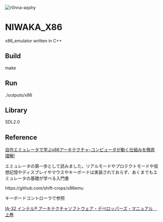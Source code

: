 ![r0nna-aqshy](https://user-images.githubusercontent.com/61189782/132125471-a12e120f-0ef6-4d49-9e70-e03e6d01b375.gif)

# NIWAKA_X86
x86_emulator written in C++

<h2>Build</h2>
make

<h2>Run</h2>
./outputs/x86

<h2>Library</h2>
SDL2.0

<h2>Reference</h2>
<p><a href="https://www.amazon.co.jp/%E8%87%AA%E4%BD%9C%E3%82%A8%E3%83%9F%E3%83%A5%E3%83%AC%E3%83%BC%E3%82%BF%E3%81%A7%E5%AD%A6%E3%81%B6x86%E3%82%A2%E3%83%BC%E3%82%AD%E3%83%86%E3%82%AF%E3%83%81%E3%83%A3-%E3%82%B3%E3%83%B3%E3%83%94%E3%83%A5%E3%83%BC%E3%82%BF%E3%81%8C%E5%8B%95%E3%81%8F%E4%BB%95%E7%B5%84%E3%81%BF%E3%82%92%E5%BE%B9%E5%BA%95%E7%90%86%E8%A7%A3-%E5%86%85%E7%94%B0%E5%85%AC%E5%A4%AA/dp/4839954747">自作エミュレータで学ぶx86アーキテクチャ-コンピュータが動く仕組みを徹底理解! </a></p>
<p>エミュレータの第一歩として読みました。リアルモードやプロテクトモードや仮想記憶やディスプレイやマウスやキーボードは実装されておらず、あくまでもエミュレータの基礎が学べる入門書</p>
<p>https://github.com/shift-crops/x86emu</p>
<p>キーボードコントローラで参照</p>
<p><a href="https://www.intel.co.jp/content/dam/www/public/ijkk/jp/ja/documents/developer/IA32_Arh_Dev_Man_Vol1_Online_i.pdf">IA-32 インテル® アーキテクチャソフトウェア・デベロッパーズ・マニュアル　上巻</a></p>
